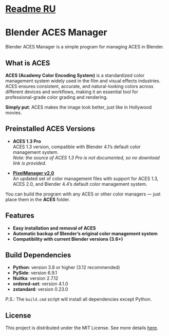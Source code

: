 # [Readme RU](README.md)

# Blender ACES Manager

Blender ACES Manager is a simple program for managing ACES in Blender.

## What is ACES

**ACES (Academy Color Encoding System)** is a standardized color management system widely used in the film and visual effects industries. ACES ensures consistent, accurate, and natural-looking colors across different devices and workflows, making it an essential tool for professional-grade color grading and rendering.

**Simply put**: ACES makes the image look better, just like in Hollywood movies.

## Preinstalled ACES Versions

- **ACES 1.3 Pro**  
  ACES 1.3 version, compatible with Blender 4.1’s default color management system.  
  *Note: the source of ACES 1.3 Pro is not documented, so no download link is provided.*

- **[PixelManager v2.0](https://github.com/Joegenco/PixelManager/releases/tag/v.2.0-RC4)**  
  An updated set of color management files with support for ACES 1.3, ACES 2.0, and Blender 4.4’s default color management system.

You can build the program with any ACES or other color managers — just place them in the **ACES** folder.

## Features

- **Easy installation and removal of ACES**
- **Automatic backup of Blender’s original color management system**
- **Compatibility with current Blender versions (3.6+)**

## Build Dependencies

- **Python**: version 3.8 or higher (3.12 recommended)  
- **PySide**: version 6.9.1  
- **Nuitka**: version 2.7.12  
- **ordered-set**: version 4.1.0  
- **zstandard**: version 0.23.0  

*P.S.*: The `build.cmd` script will install all dependencies except Python.

## License

This project is distributed under the MIT License. See more details [here](LICENSE).
